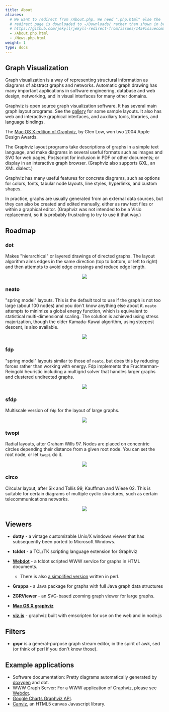 ```yaml
---
title: About
aliases:
  # We want to redirect from /About.php. We need ".php.html" else the
  # redirect page is downloaded to ~/Downloads/ rather than shown in browser. See:
  # https://github.com/jekyll/jekyll-redirect-from/issues/145#issuecomment-392277818
  - /About.php.html
  - /News.php.html
weight: 1
type: docs
---
```

         
         
## Graph Visualization

Graph visualization is a way of representing structural
information as diagrams of abstract graphs and networks.
Automatic graph drawing has many important applications in
software engineering, database and web design, networking,
and in visual interfaces for many other domains.

Graphviz is open source graph visualization software.
It has several main graph layout programs.
See the [gallery](/gallery) for some sample layouts.
It also has web and interactive graphical interfaces,
and auxiliary tools, libraries, and language bindings.

The [Mac OS X edition of Graphviz](http://www.pixelglow.com/graphviz/), by
Glen Low, won two 2004 Apple Design Awards.

The Graphviz layout programs take descriptions of graphs in
a simple text language, and make diagrams in several useful
formats such as images and SVG for web pages, Postscript for
inclusion in PDF or other documents; or display in an interactive
graph browser.  (Graphviz also supports GXL, an XML dialect.)

Graphviz has many useful features for concrete diagrams, such as options for
colors, fonts, tabular node layouts, line styles, hyperlinks, and
custom shapes.

In practice, graphs are usually generated from an external
data sources, but they can also be created and edited manually,
either as raw text files or within a graphical editor.
(Graphviz was not intended to be a Visio replacement, so it
is probably frustrating to try to use it that way.)

## Roadmap

### dot

Makes "hierarchical" or layered drawings of directed graphs.  The layout
algorithm aims edges in the same direction (top to bottom, or left to right)
and then attempts to avoid edge crossings and reduce edge length.

<p style="text-align: center;">
  <a href="/Gallery/directed/cluster.html">
    <img src="/Gallery/directed/cluster.svg">
  </a>
</p>

### neato

"spring model" layouts.  This is the default tool to use if the graph is not
too large (about 100 nodes) and you don't know anything else about it. `neato`
attempts to minimize a global energy function, which is equivalent to
statistical multi-dimensional scaling. The solution is achieved using stress
majorization, though the older Kamada-Kawai algorithm, using steepest descent,
is also available.

<p style="text-align: center;">
  <a href="/Gallery/undirected/ER.html">
    <img src="/Gallery/undirected/ER.svg">
  </a>
</p>

### fdp

"spring model" layouts similar to those of `neato`, but does this by reducing
forces rather than working with energy. Fdp implements the Fruchterman-Reingold
heuristic including a multigrid solver that handles larger graphs and clustered
undirected graphs.

<p style="text-align: center;">
  <a href="/Gallery/undirected/fdpclust.html">
    <img src="/Gallery/undirected/fdpclust.svg">
  </a>
</p>

### sfdp

Multiscale version of `fdp` for the layout of large graphs.

<p style="text-align: center;">
  <img src="/Gallery/undirected/200910_viz_matrix_188w.png">
</p>

### twopi

Radial layouts, after Graham Wills 97. Nodes are placed on concentric circles
depending their distance from a given root node. You can set the root node, or
let `twopi` do it.

<p style="text-align: center;">
  <a href="/Gallery/twopi/twopi2.html">
    <img src="/Gallery/twopi/twopi2.svg">
  </a>
</p>

### circo

Circular layout, after Six and Tollis 99, Kauffman and Wiese 02.  This is
suitable for certain diagrams of multiple cyclic structures, such as certain
telecommunications networks.

<p style="text-align: center;">
  <img src="/Gallery/undirected/honda-tokoro.circo.png">
</p>

## Viewers

* **dotty** - a vintage customizable Unix/X windows viewer that has
subsequently been ported to Microsoft Windows.
* **tcldot** - a TCL/TK scripting language extension for Graphviz
* [**Webdot**](https://gitlab.com/graphviz/webdot) - a tcldot scripted WWW service for graphs in HTML documents. 
  * There is also [a simplified version](/Misc/webdot.pl) written in perl.

* **Grappa** - a Java package for graphs with full Java graph data structures
* **ZGRViewer** - an SVG-based zooming graph viewer for large graphs.
* [**Mac OS X graphviz**](http://www.pixelglow.com/graphviz)
* [**viz.js**](http://viz-js.com/) - graphviz built with emscripten for use on the web and in node.js

## Filters

* **gvpr** is a general-purpose graph stream editor, in the spirit
of awk, sed (or think of perl if you don't know those).

## Example applications

* Software documentation: Pretty diagrams automatically generated by 
[doxygen](https://www.doxygen.org/) and dot.
* WWW Graph Server: For a WWW application of Graphviz, please see [Webdot](https://gitlab.com/graphviz/webdot).
* [Google Charts Graphviz API](http://code.google.com/apis/chart/docs/gallery/graphviz.html).
* [Canviz](http://code.google.com/p/canviz/), an HTML5 canvas Javascript library.


